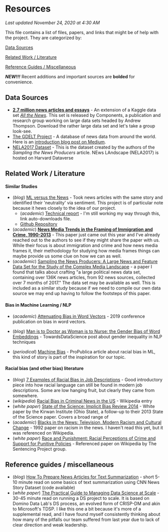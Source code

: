# Resources

*Last updated November 24, 2020 at 4:30 AM*

This file contains a list of files, papers, and links that might be of help with the project.  They are categorized by:

[Data Sources](##data-sources)

[Related Work / Literature](##related-work-literature)

[Reference Guides / Miscellaneous](##reference-guides-miscellaneous)

***NEW!!!***  Recent additions and important sources are **bolded** for convenience.



## Data Sources

- **[2.7 million news articles and essays](https://components.one/datasets/all-the-news-2-news-articles-dataset/)** - An extension of a Kaggle data set *[All the News](https://www.kaggle.com/snapcrack/all-the-news)*.  This set is released by Components, a publication and research group working on large data sets headed by Andrew Thompson.  Download the rather large data set and let's take a group look-see.
- [The GDELT Project](https://www.gdeltproject.org/) - A database of news data from around the world.  Here is an [introduction blog post on Medium](https://medium.com/@atakanguney94/a-brief-introduction-into-gdelt-global-database-of-events-language-and-tone-e96b0c64d03a). 
- [NELA2017 Dataset](https://dataverse.harvard.edu/dataset.xhtml?persistentId=doi:10.7910/DVN/ZCXSKG) - This is the dataset created by the authors of the *Sampling the News Producers* article. NEws LAndscape (NELA2017) is hosted on Harvard Dataverse



## Related Work / Literature

#### Similar Studies

- (*blog*) [ML versus the News](https://towardsdatascience.com/machine-learning-versus-the-news-3b5b479d8e6a) - Took news articles with the same story and identified their 'neutrality' via sentiment.  This project is of particular note because it hews closely to the idea of our project. 
  - (*academic*) [Technical report](https://github.com/jameslucasbaker/Capstone/raw/master/capstoneReportUPDATED.pdf) - I'm still working my way through this, link auto-downloads file. 	
  - [Github Repository](https://github.com/jameslucasbaker/Capstone) 
- (*academic*) **[News Media Trends in the Framing of Immigration and Crime, 1990-2013](https://academic.oup.com/socpro/article-abstract/67/3/452/5545185?redirectedFrom=fulltext)** - This paper just came out this year and I've already reached out to the authors to see if they might share the paper with us.  While their focus is about immigration and crime and how news media frames it, their methodology for studying how media frames things can maybe provide us some clue on how we can as well.
- (*academic*) [Sampling the News Producers: A Large News and Feature Data Set for the Study of the Complex Media Landscape](https://www.aaai.org/ocs/index.php/ICWSM/ICWSM18/paper/viewFile/17796/17044) - a paper I found that talks about crafting "a large political news data set, containing over 136K news articles, from 92 news sources, collected over 7 months of 2017."  The data set may be available as well.  This is included as a similar study because if we need to compile our own data source we may end up having to follow the footsteps of this paper.

#### Bias in Machine Learning / NLP

- (*academic*) [Attenuating Bias in Word Vectors](http://proceedings.mlr.press/v89/dev19a/dev19a.pdf) - 2019 conference publication on bias in word vectors.  

- (*blog*) [Man is to Doctor as Woman is to Nurse: the Gender Bias of Word Embeddings](https://towardsdatascience.com/gender-bias-word-embeddings-76d9806a0e17) - TowardsDataScience post about gender inequality in NLP techniques
- (*periodical*) [Machine Bias](https://www.propublica.org/article/machine-bias-risk-assessments-in-criminal-sentencing) - ProPublica article about racial bias in ML, this kind of story is part of the inspiration for our topic.

#### Racial bias (and other bias) literature

- (*blog*) [7 Examples of Racial Bias in Job Descriptions](https://blog.ongig.com/diversity-and-inclusion/racial-bias-in-job-descriptions/) - Good introductory piece into how racial language can still be found in modern job descriptions.  Some are low hanging fruit, but clearly they came from somewhere.
- (*wikipedia*) [Racial Bias in Criminal News in the US](https://en.wikipedia.org/wiki/Racial_bias_in_criminal_news_in_the_United_States#cite_note-Blacks_in_the_News:_Television,_Modern_Racism_and_Cultural_Change-6) - Wikipedia entry
- (*white paper*) [State of the Science: Implicit Bias Review 2014](http://kirwaninstitute.osu.edu/wp-content/uploads/2014/03/2014-implicit-bias.pdf) - White paper by the Kirwan Institute (Ohio State), a follow-up to their 2013 State of the Science paper.   Covers a broad range of
- (*academic*) [Blacks in the News: Television, Modern Racism and Cultural Change](http://www.aejmc.org/home/wp-content/uploads/2012/09/Journalism-Quarterly-1992-Entman-341-611.pdf) - 1992 paper on racism in the news.  I haven't read this yet, but it was referenced on Wikipedia.
- (*white paper*) [Race and Punishment: Racial Perceptions of Crime and Support for Punitive Policies](https://www.sentencingproject.org/wp-content/uploads/2015/11/Race-and-Punishment.pdf) - Referenced paper on Wikipedia by The Sentencing Project group.



## Reference guides / miscellaneous

- (*blog*) [How To Prepare News Articles for Text Summarization](https://machinelearningmastery.com/prepare-news-articles-text-summarization/) - short 5-10 minute read on some basics of text summarization using CNN News Story Dataset (code available) 
- (*white paper*) [The Practical Guide to Managing Data Science at Scale](https://www.dominodatalab.com/wp-content/uploads/domino-managing-ds.pdf) - 30-45 minute read on running a DS project to scale.  It is based on Domino Data Lab's DS process, an evolved form of CRISP-DM and akin to Microsoft's TDSP.  I like this one a bit because it's more of a supplemental read, and I have found myself consistently thinking about how many of the pitfalls our team suffered from last year due to lack of clear direction and weak leadership.

